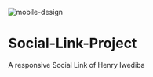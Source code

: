 ![mobile-design](https://github.com/iwedibah/Social-Link-Project/assets/106238234/04ae6b93-7913-4aec-8e10-5cffdf71894f)
# Social-Link-Project
A responsive Social Link of Henry Iwediba

